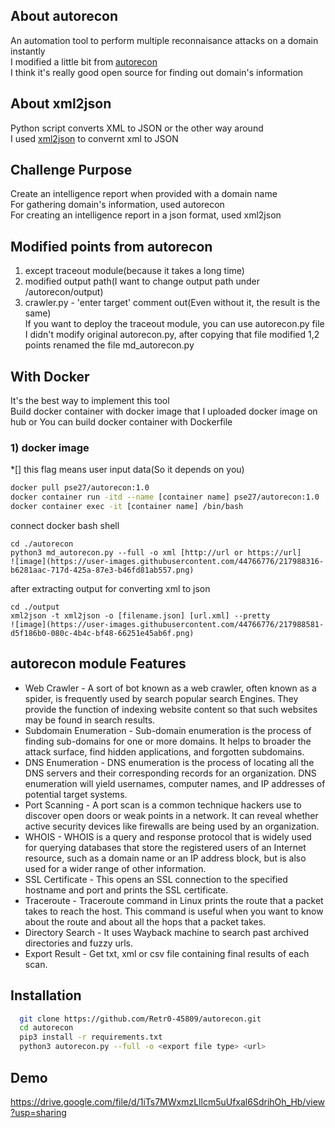 ## About autorecon
An automation tool to perform multiple reconnaisance attacks on a domain instantly   
I modified a little bit from [autorecon](https://github.com/Retr0-45809/autorecon.git)   
I think it's really good open source for finding out domain's information

## About xml2json
Python script converts XML to JSON or the other way around   
I used [xml2json](https://github.com/hay/xml2json) to convernt xml to JSON

## Challenge Purpose
Create an intelligence report when provided with a domain name   
For gathering domain's information, used autorecon       
For creating an intelligence report in a json format, used xml2json

## Modified points from autorecon
1) except traceout module(because it takes a long time)
2) modified output path(I want to change output path under /autorecon/output)
3) crawler.py - 'enter target' comment out(Even without it, the result is the same)   
If you want to deploy the traceout module, you can use autorecon.py file   
I didn't modify original autorecon.py, after copying that file modified 1,2 points renamed the file md_autorecon.py   

## With Docker
It's the best way to implement this tool      
Build docker container with docker image that I uploaded docker image on hub or You can build docker container with Dockerfile   

### 1) docker image
*[] this flag means user input data(So it depends on you)
```sh
docker pull pse27/autorecon:1.0
docker container run -itd --name [container name] pse27/autorecon:1.0
docker container exec -it [container name] /bin/bash
```
connect docker bash shell
```
cd ./autorecon
python3 md_autorecon.py --full -o xml [http://url or https://url]
![image](https://user-images.githubusercontent.com/44766776/217988316-b6281aac-717d-425a-87e3-b46fd81ab557.png)
```

after extracting output for converting xml to json
```
cd ./output
xml2json -t xml2json -o [filename.json] [url.xml] --pretty
![image](https://user-images.githubusercontent.com/44766776/217988581-d5f186b0-080c-4b4c-bf48-66251e45ab6f.png)
```


## autorecon module Features

- Web Crawler - A sort of bot known as a web crawler, often known as a spider, is frequently used by search popular search Engines. They provide the function of indexing website content so that such websites may be found in search results.
- Subdomain Enumeration - Sub-domain enumeration is the process of finding sub-domains for one or more domains. It helps to broader the attack surface, find hidden applications, and forgotten subdomains.
- DNS Enumeration - DNS enumeration is the process of locating all the DNS servers and their corresponding records for an organization. DNS enumeration will yield usernames, computer names, and IP addresses of potential target systems.
- Port Scanning - A port scan is a common technique hackers use to discover open doors or weak points in a network. It can reveal whether active security devices like firewalls are being used by an organization.
- WHOIS - WHOIS is a query and response protocol that is widely used for querying databases that store the registered users of an Internet resource, such as a domain name or an IP address block, but is also used for a wider range of other information.
- SSL Certificate - This opens an SSL connection to the specified hostname and port and prints the SSL certificate.
- Traceroute - Traceroute command in Linux prints the route that a packet takes to reach the host. This command is useful when you want to know about the route and about all the hops that a packet takes.
- Directory Search - It uses Wayback machine to search past archived directories and fuzzy urls.
- Export Result - Get txt, xml or csv file containing final results of each scan.


## Installation


```bash
  git clone https://github.com/Retr0-45809/autorecon.git
  cd autorecon
  pip3 install -r requirements.txt
  python3 autorecon.py --full -o <export file type> <url>
```
    


## Demo

https://drive.google.com/file/d/1iTs7MWxmzLllcm5uUfxal6SdrihOh_Hb/view?usp=sharing

